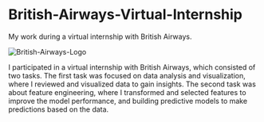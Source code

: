# British-Airways-Virtual-Internship
My work during a virtual internship with British Airways.

![British-Airways-Logo](https://user-images.githubusercontent.com/45523231/212746605-29d22adc-28eb-454b-8c74-5a1882aae002.png)

I participated in a virtual internship with British Airways, which consisted of two tasks. The first task was focused on data analysis and visualization, where I reviewed and visualized data to gain insights. The second task was about feature engineering, where I transformed and selected features to improve the model performance, and building predictive models to make predictions based on the data.
